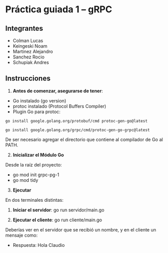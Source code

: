 # Práctica guiada 1 – gRPC
## Integrantes
- Colman Lucas
- Keingeski Noam
- Martinez Alejandro
- Sanchez Rocio
- Schupiak Andres

## Instrucciones
1. **Antes de comenzar, asegurarse de tener**:
- Go instalado (go version)
- protoc instalado (Protocol Buffers Compiler)
- Plugin Go para protoc:
```
go install google.golang.org/protobuf/cmd protoc-gen-go@latest

go install google.golang.org/grpc/cmd/protoc-gen-go-grpc@latest
```
De ser necesario agregar el directorio que contiene al compilador de Go al PATH.


2. **Inicializar el Módulo Go**

Desde la raíz del proyecto:
- go mod init grpc-pg-1
- go mod tidy

3. **Ejecutar**

En dos terminales distintas:
1. **Iniciar el servidor**:
go run servidor/main.go

2. **Ejecutar el cliente**:
go run cliente/main.go

Deberías ver en el servidor que se recibió un nombre, y en el cliente un mensaje como:
- Respuesta: Hola Claudio



